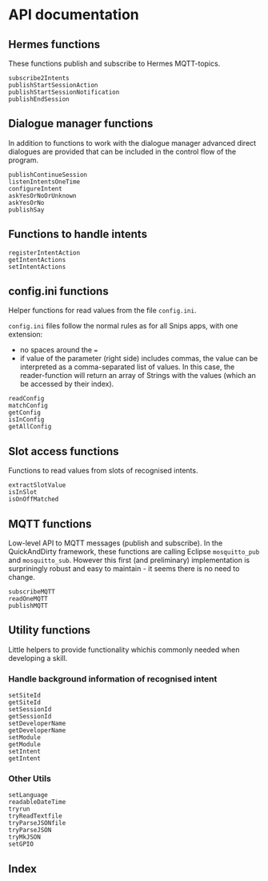 # API documentation

## Hermes functions

These functions publish and subscribe to Hermes MQTT-topics.

```@docs
subscribe2Intents
publishStartSessionAction
publishStartSessionNotification
publishEndSession
```


## Dialogue manager functions

In addition to functions to work with the dialogue manager
advanced direct dialogues are provided that can be included
in the control flow of the program.

```@docs
publishContinueSession
listenIntentsOneTime
configureIntent
askYesOrNoOrUnknown
askYesOrNo
publishSay
```


## Functions to handle intents

```@docs
registerIntentAction
getIntentActions
setIntentActions
```



## config.ini functions

Helper functions for read values from the file `config.ini`.

`config.ini` files follow the normal rules as for all Snips apps, with
one extension:

- no spaces around the `=`
- if value of the parameter (right side) includes commas,
  the value can be interpreted as a comma-separated list of values.
  In this case, the reader-function will return an array of Strings
  with the values (which an be accessed by their index).


```@docs
readConfig
matchConfig
getConfig
isInConfig
getAllConfig
```


## Slot access functions

Functions to read values from slots of recognised intents.

```@docs
extractSlotValue
isInSlot
isOnOffMatched
```


## MQTT functions

Low-level API to MQTT messages (publish and subscribe).
In the QuickAndDirty framework, these functions are calling
Eclipse `mosquitto_pub` and `mosquitto_sub`. However
this first (and preliminary) implementation is surpriningly
robust and easy to maintain - it seems there is no need to change.

```@docs
subscribeMQTT
readOneMQTT
publishMQTT
```


## Utility functions

Little helpers to provide functionality whichis commonly needed
when developing a skill.

### Handle background information of recognised intent
```@docs
setSiteId
getSiteId
setSessionId
getSessionId
setDeveloperName
getDeveloperName
setModule
getModule
setIntent
getIntent
```


### Other Utils
```@docs
setLanguage
readableDateTime
tryrun
tryReadTextfile
tryParseJSONfile
tryParseJSON
tryMkJSON
setGPIO
```

## Index

```@index
```
